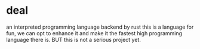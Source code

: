 # deal
an interpreted programming language backend by rust
this is a language for fun, we can opt to enhance it and make it the fastest high programming language there is. BUT this is not a serious project yet.

